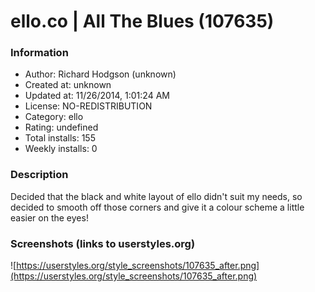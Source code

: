 # ello.co | All The Blues (107635)

### Information
- Author: Richard Hodgson (unknown)
- Created at: unknown
- Updated at: 11/26/2014, 1:01:24 AM
- License: NO-REDISTRIBUTION
- Category: ello
- Rating: undefined
- Total installs: 155
- Weekly installs: 0


### Description
Decided that the black and white layout of ello didn't suit my needs, so decided to smooth off those corners and give it a colour scheme a little easier on the eyes!


### Screenshots (links to userstyles.org)
![https://userstyles.org/style_screenshots/107635_after.png](https://userstyles.org/style_screenshots/107635_after.png)


